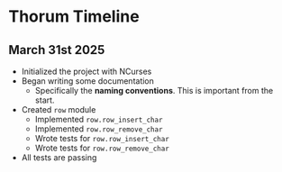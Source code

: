 # Thorum Timeline


## March 31st 2025

- Initialized the project with NCurses
- Began writing some documentation
    - Specifically the **naming conventions**. This is important from the start.
- Created `row` module
    - Implemented `row.row_insert_char`
    - Implemented `row.row_remove_char`
    - Wrote tests for `row.row_insert_char`
    - Wrote tests for `row.row_remove_char`
- All tests are passing
